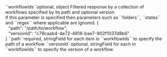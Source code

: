 <tr><td>``workflowIds``</td><td>optional, object</td>
<td>Filtered response by a collection of workflows specified by its path and optional version<br/>
If this parameter is specified then parameters such as ``folders``, ``states`` and ``regex`` where applicable are ignored.</td>
<td> {
  <div style="padding-left:10px;">"path": "/path/to/workflow",</div>
  <div style="padding-left:10px;">"versionId": "c79caab4-4e72-4818-bae7-902f1037d8b6"</div>
  }</td>
<td></td>
</tr>
<tr><td style="padding-left:20px;">``path``</td><td>required, string</td><td>Field for each item in ``workflowIds`` to specify the path of a workflow</td><td></td><td></td></tr>
<tr><td style="padding-left:20px;">``versionId``</td><td>optional, string</td><td>Field for each in ``workflowIds`` to specify the version of a workflow</td><td></td><td></td></tr>
